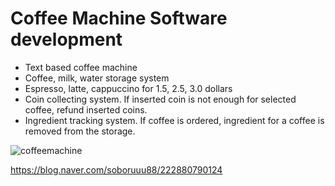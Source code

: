 # Coffee Machine Software development

- Text based coffee machine
- Coffee, milk, water storage system
- Espresso, latte, cappuccino for 1.5, 2.5, 3.0 dollars
- Coin collecting system. If inserted coin is not enough for selected coffee, refund inserted coins.
- Ingredient tracking system. If coffee is ordered, ingredient for a coffee is removed from the storage.

![coffeemachine](https://user-images.githubusercontent.com/116648895/220624505-adc70bc8-300e-4324-b535-7fc48851c592.gif)

https://blog.naver.com/soboruuu88/222880790124
